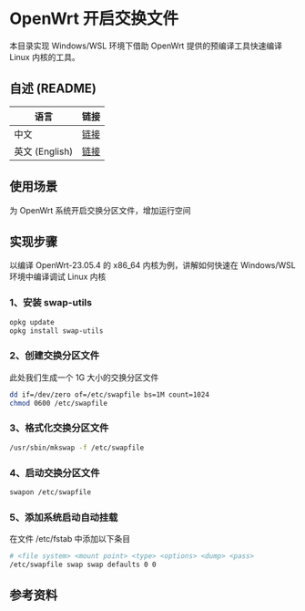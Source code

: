 # OpenWrt 开启交换文件

  本目录实现 Windows/WSL 环境下借助 OpenWrt 提供的预编译工具快速编译 Linux 内核的工具。

## 自述 (README)
| 语言 | 链接 |
|------|------|
| 中文 | [链接](https://github.com/david921518/dev-tools/blob/master/openwrt-swapon/README.md) |
| 英文 (English) | [链接](https://github.com/david921518/dev-tools/blob/master/openwrt-swapon/README.en.md) |

## 使用场景
为 OpenWrt 系统开启交换分区文件，增加运行空间

## 实现步骤

以编译 OpenWrt-23.05.4 的 x86_64 内核为例，讲解如何快速在 Windows/WSL 环境中编译调试 Linux 内核

### 1、安装 swap-utils

```bash
opkg update
opkg install swap-utils
```

### 2、创建交换分区文件

此处我们生成一个 1G 大小的交换分区文件

```bash
dd if=/dev/zero of=/etc/swapfile bs=1M count=1024
chmod 0600 /etc/swapfile
```

### 3、格式化交换分区文件

```bash
/usr/sbin/mkswap -f /etc/swapfile
```

### 4、启动交换分区文件

```bash
swapon /etc/swapfile
```

### 5、添加系统启动自动挂载

在文件 /etc/fstab 中添加以下条目

```bash
# <file system> <mount point> <type> <options> <dump> <pass>
/etc/swapfile swap swap defaults 0 0
```

## 参考资料

